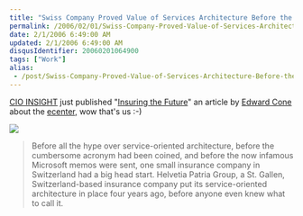 ```yaml
---
title: "Swiss Company Proved Value of Services Architecture Before the Name Was Even Coined"
permalink: /2006/02/01/Swiss-Company-Proved-Value-of-Services-Architecture-Before-the-Name-Was-Even-Coined/
date: 2/1/2006 6:49:00 AM
updated: 2/1/2006 6:49:00 AM
disqusIdentifier: 20060201064900
tags: ["Work"]
alias:
 - /post/Swiss-Company-Proved-Value-of-Services-Architecture-Before-the-Name-Was-Even-Coined.aspx/index.html
---
```




[CIO INSIGHT](http://www.cioinsight.com/) just published "[Insuring the 
Future](http://www.cioinsight.com/article2/0,1540,1913783,00.asp)" an article by [Edward 
Cone](http://edcone.typepad.com/wordup/) about the [ecenter,](http://weblogs.asp.net/lkempe/archive/2005/12/24/433925.aspx) 
wow that's us :-)
<!-- more -->

![](http://www.didierbeck.com/pics/200601/cioinsight.jpg)

> Before all the hype over service-oriented architecture, before the 
  cumbersome acronym had been coined, and before the now infamous Microsoft 
  memos were sent, one small insurance company in Switzerland had a big head 
  start. Helvetia Patria Group, a St. Gallen, Switzerland-based insurance 
  company put its service-oriented architecture in place four years ago, before 
  anyone even knew what to call it.
